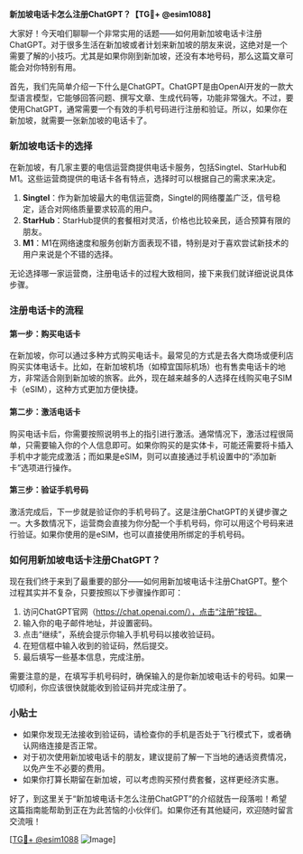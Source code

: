 **新加坡电话卡怎么注册ChatGPT？【TG💪+ @esim1088】**

大家好！今天咱们聊聊一个非常实用的话题——如何用新加坡电话卡注册ChatGPT。对于很多生活在新加坡或者计划来新加坡的朋友来说，这绝对是一个需要了解的小技巧。尤其是如果你刚到新加坡，还没有本地号码，那么这篇文章可能会对你特别有用。

首先，我们先简单介绍一下什么是ChatGPT。ChatGPT是由OpenAI开发的一款大型语言模型，它能够回答问题、撰写文章、生成代码等，功能非常强大。不过，要使用ChatGPT，通常需要一个有效的手机号码进行注册和验证。所以，如果你在新加坡，就需要一张新加坡的电话卡了。

### 新加坡电话卡的选择

在新加坡，有几家主要的电信运营商提供电话卡服务，包括Singtel、StarHub和M1。这些运营商提供的电话卡各有特点，选择时可以根据自己的需求来决定。

1. **Singtel**：作为新加坡最大的电信运营商，Singtel的网络覆盖广泛，信号稳定，适合对网络质量要求较高的用户。
2. **StarHub**：StarHub提供的套餐相对灵活，价格也比较亲民，适合预算有限的朋友。
3. **M1**：M1在网络速度和服务创新方面表现不错，特别是对于喜欢尝试新技术的用户来说是个不错的选择。

无论选择哪一家运营商，注册电话卡的过程大致相同，接下来我们就详细说说具体步骤。

### 注册电话卡的流程

#### 第一步：购买电话卡

在新加坡，你可以通过多种方式购买电话卡。最常见的方式是去各大商场或便利店购买实体电话卡。比如，在新加坡机场（如樟宜国际机场）也有售卖电话卡的地方，非常适合刚到新加坡的旅客。此外，现在越来越多的人选择在线购买电子SIM卡（eSIM），这种方式更加方便快捷。

#### 第二步：激活电话卡

购买电话卡后，你需要按照说明书上的指引进行激活。通常情况下，激活过程很简单，只需要输入你的个人信息即可。如果你购买的是实体卡，可能还需要将卡插入手机中才能完成激活；而如果是eSIM，则可以直接通过手机设置中的“添加新卡”选项进行操作。

#### 第三步：验证手机号码

激活完成后，下一步就是验证你的手机号码了。这是注册ChatGPT的关键步骤之一。大多数情况下，运营商会直接为你分配一个手机号码，你可以用这个号码来进行验证。如果你使用的是eSIM，也可以直接使用所绑定的手机号码。

### 如何用新加坡电话卡注册ChatGPT？

现在我们终于来到了最重要的部分——如何用新加坡电话卡注册ChatGPT。整个过程其实并不复杂，只要按照以下步骤操作即可：

1. 访问ChatGPT官网（https://chat.openai.com/），点击“注册”按钮。
2. 输入你的电子邮件地址，并设置密码。
3. 点击“继续”，系统会提示你输入手机号码以接收验证码。
4. 在短信框中输入收到的验证码，然后提交。
5. 最后填写一些基本信息，完成注册。

需要注意的是，在填写手机号码时，确保输入的是你新加坡电话卡的号码。如果一切顺利，你应该很快就能收到验证码并完成注册了。

### 小贴士

- 如果你发现无法接收到验证码，请检查你的手机是否处于飞行模式下，或者确认网络连接是否正常。
- 对于初次使用新加坡电话卡的朋友，建议提前了解一下当地的通话资费情况，以免产生不必要的费用。
- 如果你打算长期留在新加坡，可以考虑购买预付费套餐，这样更经济实惠。

好了，到这里关于“新加坡电话卡怎么注册ChatGPT”的介绍就告一段落啦！希望这篇指南能帮助到正在为此苦恼的小伙伴们。如果你还有其他疑问，欢迎随时留言交流哦！

[[TG💪+ @esim1088](https://t.me/s/esim1088) ![Image](https://i.postimg.cc/4NQfJmqS/Snipaste-2025-05-13-00-14-12.png)]